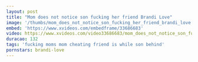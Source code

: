 ```yaml
---
layout: post
title: "Mom does not notice son fucking her friend Brandi Love"
image: '/thumbs/mom_does_not_notice_son_fucking_her_friend_brandi_love.jpg'
embed: 'https://www.xvideos.com/embedframe/33686683'
video: https://www.xvideos.com/video33686683/mom_does_not_notice_son_fucking_her_friend_brandi_love
duracao: 132
tags: 'fucking moms mom cheating friend is while son behind'
pornstars: brandi-love
---
```

